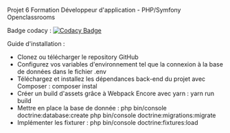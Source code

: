 Projet 6 Formation Développeur d'application - PHP/Symfony Openclassrooms

Badge codacy : [![Codacy Badge](https://app.codacy.com/project/badge/Grade/5303a745e1244bf5a71385e2102359f6)](https://app.codacy.com/gh/aurore-dw/projet-6/dashboard?utm_source=gh&utm_medium=referral&utm_content=&utm_campaign=Badge_grade)

Guide d'installation :
- Clonez ou télécharger le repository GitHub
- Configurez vos variables d'environnement tel que la connexion à la base de données dans le fichier .env
- Téléchargez et installez les dépendances back-end du projet avec Composer : composer instal
- Créer un build d'assets grâce à Webpack Encore avec yarn : yarn run build
- Mettre en place la base de donnée : php bin/console doctrine:database:create
                                      php bin/console doctrine:migrations:migrate
- Implémenter les fixturer : php bin/console doctrine:fixtures:load
